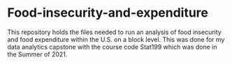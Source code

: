 # Food-insecurity-and-expenditure
This repository holds the files needed to run an analysis of food insecurity and food expenditure within the U.S. on a block level. This was done for my data analytics capstone with the course code Stat199 which was done in the Summer of 2021.
